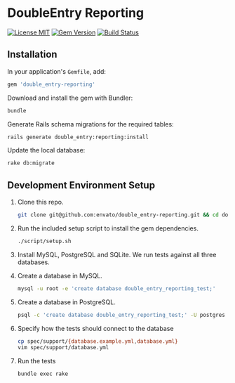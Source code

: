 # DoubleEntry Reporting

[![License MIT](https://img.shields.io/badge/license-MIT-brightgreen.svg)](https://github.com/envato/double_entry-reporting/blob/master/LICENSE.md)
[![Gem Version](https://badge.fury.io/rb/double_entry-reporting.svg)](http://badge.fury.io/rb/double_entry-reporting)
[![Build Status](https://travis-ci.org/envato/double_entry-reporting.svg?branch=master)](https://travis-ci.org/envato/double_entry-reporting)

## Installation

In your application's `Gemfile`, add:

```ruby
gem 'double_entry-reporting'
```

Download and install the gem with Bundler:

```sh
bundle
```

Generate Rails schema migrations for the required tables:

```sh
rails generate double_entry:reporting:install
```

Update the local database:

```sh
rake db:migrate
```

## Development Environment Setup

1. Clone this repo.

    ```sh
    git clone git@github.com:envato/double_entry-reporting.git && cd double_entry-reporting
    ```

2. Run the included setup script to install the gem dependencies.

    ```sh
    ./script/setup.sh
    ```

3. Install MySQL, PostgreSQL and SQLite. We run tests against all three databases.
4. Create a database in MySQL.

    ```sh
    mysql -u root -e 'create database double_entry_reporting_test;'
    ```

5. Create a database in PostgreSQL.

    ```sh
    psql -c 'create database double_entry_reporting_test;' -U postgres
    ```

6. Specify how the tests should connect to the database

    ```sh
    cp spec/support/{database.example.yml,database.yml}
    vim spec/support/database.yml
    ```

7. Run the tests

    ```sh
    bundle exec rake
    ```
